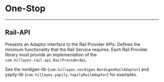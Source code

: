 
# One-Stop

---
## Rail-API
Presents an Adaptor interface to the Rail Provider APIs. Defines the minimum
functionality that the Rail Service requires. Each Rail Provider library must
provide an implementation of the `com.hillayes.rail.api.RailProviderApi`.

See the nordigen-lib (`com.hillayes.nordigen.NordigenRailAdaptor`) and yapily-lib
(`com.hillayes.yapily.YapilyRailAdaptor`) for examples.
